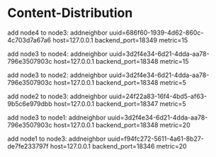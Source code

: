 # Content-Distribution
add node4 to node3:
    addneighbor uuid=686f60-1939-4d62-860c-4c703d7a67a6 host=127.0.0.1 backend_port=18349 metric=15

add node3 to node4:
    addneighbor uuid=3d2f4e34-6d21-4dda-aa78-796e3507903c host=127.0.0.1 backend_port=18348 metric=15

add node3 to node2:
    addneighbor uuid=3d2f4e34-6d21-4dda-aa78-796e3507903c host=127.0.0.1 backend_port=18348 metric=5

add node2 to node3:
    addneighbor uuid=24f22a83-16f4-4bd5-af63-9b5c6e979dbb host=127.0.0.1 backend_port=18347 metric=5

add node3 to node1:
    addneighbor uuid=3d2f4e34-6d21-4dda-aa78-796e3507903c host=127.0.0.1 backend_port=18348 metric=20

add node1 to node3:
    addneighbor uuid=f94fc272-5611-4a61-8b27-de7fe233797f host=127.0.0.1 backend_port=18346 metric=20
